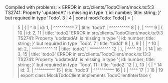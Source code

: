 Compiled with problems:
×
ERROR in src/clients/TodoClient/mock.ts:5:3
TS2741: Property 'updatedAt' is missing in type '{ id: number; title: string; }' but required in type 'Todo'.
     3 |
     4 | const mockTodo: Todo[] = [
  >  5 |   {
       |   ^
  >  6 |     id: 1,
       | ^^^^^^^^^^
  >  7 |     title: 'todo1'
       | ^^^^^^^^^^
  >  8 |   },
       | ^^^^
     9 |   {
    10 |     id: 2,
    11 |     title: 'todo2'
ERROR in src/clients/TodoClient/mock.ts:9:3
TS2741: Property 'updatedAt' is missing in type '{ id: number; title: string; }' but required in type 'Todo'.
     7 |     title: 'todo1'
     8 |   },
  >  9 |   {
       |   ^
  > 10 |     id: 2,
       | ^^^^^^^^^^
  > 11 |     title: 'todo2'
       | ^^^^^^^^^^
  > 12 |   },
       | ^^^^
    13 |   {
    14 |     id: 3,
    15 |     title: 'todo3'
ERROR in src/clients/TodoClient/mock.ts:13:3
TS2741: Property 'updatedAt' is missing in type '{ id: number; title: string; }' but required in type 'Todo'.
    11 |     title: 'todo2'
    12 |   },
  > 13 |   {
       |   ^
  > 14 |     id: 3,
       | ^^^^^^^^^^
  > 15 |     title: 'todo3'
       | ^^^^^^^^^^
  > 16 |   }
       | ^^^^
    17 | ]
    18 |
    19 | export class MockTodoClient implements TodoClientInterface {